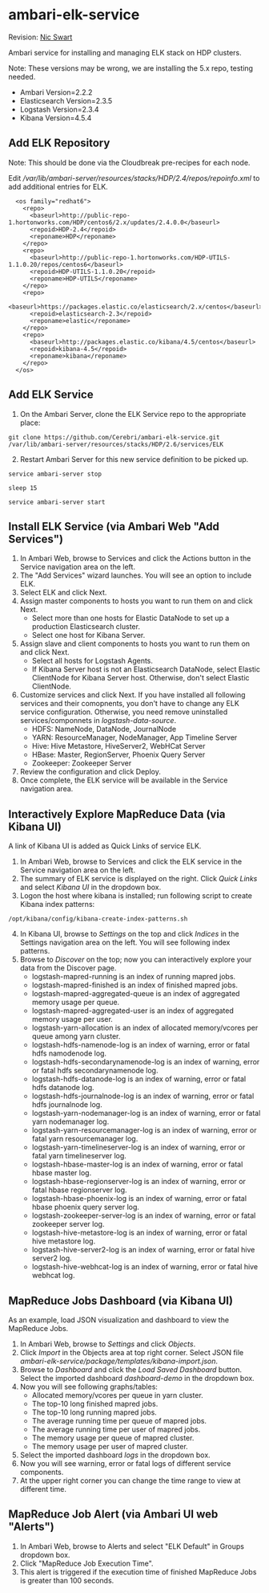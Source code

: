 # ambari-elk-service 

Revision: [Nic Swart](mailto:nic@cerebri.com)

Ambari service for installing and managing ELK stack on HDP clusters.

Note: These versions may be wrong, we are installing the 5.x repo, testing needed.
- Ambari Version=2.2.2
- Elasticsearch Version=2.3.5
- Logstash Version=2.3.4
- Kibana Version=4.5.4

## Add ELK Repository

Note: This should be done via the Cloudbreak pre-recipes for each node.

Edit */var/lib/ambari-server/resources/stacks/HDP/2.4/repos/repoinfo.xml* to add additional <repo> entries for ELK.

```
  <os family="redhat6">
    <repo>
      <baseurl>http://public-repo-1.hortonworks.com/HDP/centos6/2.x/updates/2.4.0.0</baseurl>
      <repoid>HDP-2.4</repoid>
      <reponame>HDP</reponame>
    </repo>
    <repo>
      <baseurl>http://public-repo-1.hortonworks.com/HDP-UTILS-1.1.0.20/repos/centos6</baseurl>
      <repoid>HDP-UTILS-1.1.0.20</repoid>
      <reponame>HDP-UTILS</reponame>
    </repo>
    <repo>
      <baseurl>https://packages.elastic.co/elasticsearch/2.x/centos</baseurl>
      <repoid>elasticsearch-2.3</repoid>
      <reponame>elastic</reponame>
    </repo>
    <repo>
      <baseurl>http://packages.elastic.co/kibana/4.5/centos</baseurl>
      <repoid>kibana-4.5</repoid>
      <reponame>kibana</reponame>
    </repo>
  </os>
```

## Add ELK Service
1. On the Ambari Server, clone the ELK Service repo to the appropriate place:
```
git clone https://github.com/Cerebri/ambari-elk-service.git /var/lib/ambari-server/resources/stacks/HDP/2.6/services/ELK
```

2. Restart Ambari Server for this new service definition to be picked up.

```
service ambari-server stop

sleep 15

service ambari-server start
```

## Install ELK Service  (via Ambari Web "Add Services")

1. In Ambari Web, browse to Services and click the Actions button in the Service navigation area on the left.
2. The "Add Services" wizard launches. You will see an option to include ELK.
3. Select ELK and click Next.
4. Assign master components to hosts you want to run them on and click Next.
    * Select more than one hosts for Elastic DataNode to set up a production Elasticsearch cluster.
    * Select one host for Kibana Server.
5. Assign slave and client components to hosts you want to run them on and click Next.
    * Select all hosts for Logstash Agents.
    * If Kibana Server host is not an Elasticsearch DataNode, select Elastic ClientNode for Kibana Server host. Otherwise, don't select Elastic ClientNode.
6. Customize services and click Next. 
   If you have installed all following services and their comopnents, you don't have to change any ELK service configuration.
   Otherwise, you need remove uninstalled services/componnets in *logstash-data-source*.
    * HDFS: NameNode, DataNode, JournalNode
    * YARN: ResourceManager, NodeManager, App Timeline Server
    * Hive: Hive Metastore, HiveServer2, WebHCat Server
    * HBase: Master, RegionServer, Phoenix Query Server
    * Zookeeper: Zookeeper Server
7. Review the configuration and click Deploy.
8. Once complete, the ELK service will be available in the Service navigation area.

## Interactively Explore MapReduce Data (via Kibana UI)

A link of Kibana UI is added as Quick Links of service ELK.

1. In Ambari Web, browse to Services and click the ELK service in the Service navigation area on the left.
2. The summary of ELK service is displayed on the right. Click *Quick Links* and select *Kibana UI* in the dropdown box.
3. Logon the host where kibana is installed; run following script to create Kibana index patterns:
```
/opt/kibana/config/kibana-create-index-patterns.sh
```
4. In Kibana UI, browse to *Settings* on the top and click *Indices* in the Settings navigation area on the left. You will see following index patterns.
5. Browse to *Discover* on the top; now you can interactively explore your data from the Discover page.
    * logstash-mapred-running is an index of running mapred jobs.
    * logstash-mapred-finished is an index of finished mapred jobs.
    * logstash-mapred-aggregated-queue is an index of aggregated memory usage per queue.
    * logstash-mapred-aggregated-user is an index of aggregated memory usage per user.
    * logstash-yarn-allocation is an index of allocated memory/vcores per queue among yarn cluster.
    * logstash-hdfs-namenode-log is an index of warning, error or fatal hdfs namodenode log.
    * logstash-hdfs-secondarynamenode-log  is an index of warning, error or fatal hdfs secondarynamenode log.
    * logstash-hdfs-datanode-log is an index of warning, error or fatal hdfs datanode log.
    * logstash-hdfs-journalnode-log is an index of warning, error or fatal hdfs journalnode log.
    * logstash-yarn-nodemanager-log  is an index of warning, error or fatal yarn nodemanager log.
    * logstash-yarn-resourcemanager-log  is an index of warning, error or fatal yarn resourcemanager log.
    * logstash-yarn-timelineserver-log  is an index of warning, error or fatal yarn timelineserver log.
    * logstash-hbase-master-log is an index of warning, error or fatal hbase master log.
    * logstash-hbase-regionserver-log is an index of warning, error or fatal hbase regionserver log.
    * logstash-hbase-phoenix-log is an index of warning, error or fatal hbase phoenix query server log.
    * logstash-zookeeper-server-log is an index of warning, error or fatal zookeeper server log.
    * logstash-hive-metastore-log is an index of warning, error or fatal hive metastore log.
    * logstash-hive-server2-log is an index of warning, error or fatal hive server2 log.
    * logstash-hive-webhcat-log is an index of warning, error or fatal hive webhcat log.

## MapReduce Jobs Dashboard (via Kibana UI)

As an example, load JSON visualization and dashboard to view the MapReduce Jobs.

1. In Ambari Web, browse to *Settings* and click *Objects*.
2. Click *Import* in the Objects area at top right corner. Select JSON file *ambari-elk-service/package/templates/kibana-import.json*.
3. Browse to *Dashboard* and click the *Load Saved Dashboard* button. Select the imported dashboard *dashboard-demo* in the dropdown box.
4. Now you will see following graphs/tables:
    * Allocated memory/vcores per queue in yarn cluster.
    * The top-10 long finished mapred jobs.
    * The top-10 long running mapred jobs.
    * The average running time per queue of mapred jobs.
    * The average running time per user of mapred jobs.
    * The memory usage per queue of mapred cluster.
    * The memory usage per user of mapred cluster.
4. Select the imported dashboard *logs* in the dropdown box.
5. Now you will see warning, error or fatal logs of different service components.
6. At the upper right corner you can change the time range to view at different time.

## MapReduce Job Alert (via Ambari UI web "Alerts")
1. In Ambari Web, browse to Alerts and select "ELK Default" in Groups dropdown box.
2. Click "MapReduce Job Execution Time".
3. This alert is triggered if the execution time of finished MapReduce Jobs is greater than 100 seconds.
